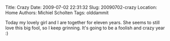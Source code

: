 Title: Crazy
Date: 2009-07-02 22:31:32
Slug: 20090702-crazy
Location: Home
Authors: Michiel Scholten
Tags: olddammit

<p>Today my lovely girl and I are together for eleven years. She seems to still love this big fool, so I keep grinning. It's going to  be a foolish and crazy year :)</p>